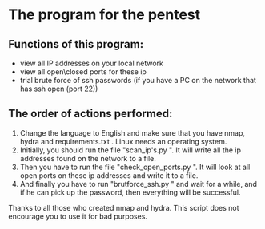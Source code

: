 <h1>The program for the pentest</h1>
<h2>Functions of this program: </h2>
<ul>
    <li>view all IP addresses on your local network</li>
    <li>view all open\closed ports for these ip</li>
    <li>trial brute force of ssh passwords (if you have a PC on the network that has ssh open (port 22))</li>
</ul>
<h2>The order of actions performed: </h2>
<ol>
    <li>Change the language to English and make sure that you have nmap, hydra and requirements.txt . Linux needs an operating system.</li>
    <li>Initially, you should run the file "scan_ip's.py ". It will write all the ip addresses found on the network to a file.</li>
    <li>Then you have to run the file "check_open_ports.py ". It will look at all open ports on these ip addresses and write it to a file.</li>
    <li>And finally you have to run "brutforce_ssh.py " and wait for a while, and if he can pick up the password, then everything will be successful.</li>
</ol>
<p>Thanks to all those who created nmap and hydra. This script does not encourage you to use it for bad purposes.</p>